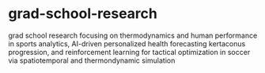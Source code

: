 # grad-school-research
grad school research focusing on thermodynamics and human performance in sports analytics, AI-driven personalized health forecasting kertaconus progression, and reinforcement learning for tactical optimization in soccer via spatiotemporal and thermondynamic simulation
